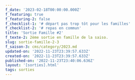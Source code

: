 ```yaml
---
f_date: '2023-02-18T00:00:00.000Z'
f_featuring: true
f_featuring-2: false
f_checklist-1: '# départ pas trop tôt pour les familles'
f_checklist-2: '# repas en commun'
title: 'Sortie Famille #2'
f_texte-2: 2ème sortie en famille de la saiso.
slug: sortie-famille-2-3
f_saison-3: cms/category/2023.md
updated-on: '2022-11-23T23:39:57.633Z'
created-on: '2022-11-23T23:39:57.633Z'
published-on: '2022-11-23T23:40:06.636Z'
layout: '[sorties].html'
tags: sorties
---
```



